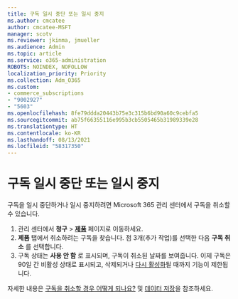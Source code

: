 ```yaml
---
title: 구독 일시 중단 또는 일시 중지
ms.author: cmcatee
author: cmcatee-MSFT
manager: scotv
ms.reviewer: jkinma, jmueller
ms.audience: Admin
ms.topic: article
ms.service: o365-administration
ROBOTS: NOINDEX, NOFOLLOW
localization_priority: Priority
ms.collection: Adm_O365
ms.custom:
- commerce_subscriptions
- "9002927"
- "5603"
ms.openlocfilehash: 8fe79ddda20443b75e3c315b6bd90a60c9cebfa5
ms.sourcegitcommit: ab75f66355116e995b3cb5505465b31989339e28
ms.translationtype: HT
ms.contentlocale: ko-KR
ms.lasthandoff: 08/13/2021
ms.locfileid: "58317350"
---
```

# <a name="suspend-or-pause-a-subscription"></a>구독 일시 중단 또는 일시 중지

구독을 일시 중단하거나 일시 중지하려면 Microsoft 365 관리 센터에서 구독을 취소할 수 있습니다.

1. 관리 센터에서 **청구** > **[제품](https://go.microsoft.com/fwlink/p/?linkid=842054)** 페이지로 이동하세요.
2. **제품** 탭에서 취소하려는 구독을 찾습니다. 점 3개(추가 작업)를 선택한 다음 **구독 취소** 를 선택합니다.
3. 구독 상태는 **사용 안 함** 로 표시되며, 구독이 취소된 날짜를 보여줍니다. 이제 구독은 90일 간 비활성 상태로 표시되고, 삭제되거나 [다시 활성화](https://docs.microsoft.com/microsoft-365/commerce/subscriptions/reactivate-your-subscription)될 때까지 기능이 제한됩니다.

자세한 내용은 [구독을 취소할 경우 어떻게 되나요?](https://docs.microsoft.com/microsoft-365/commerce/subscriptions/cancel-your-subscription#what-happens-when-you-cancel-a-subscription) 및 [데이터 저장](https://docs.microsoft.com/microsoft-365/commerce/subscriptions/cancel-your-subscription#save-your-data)을 참조하세요.
